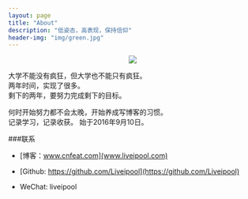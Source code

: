 ```yaml
---
layout: page
title: "About"
description: "低姿态，高表现，保持信仰"
header-img: "img/green.jpg"
---
```



<center>
    <p><img src="http://7xlfkx.com1.z0.glb.clouddn.com/white2.jpg" align="center"></p>
</center>

大学不能没有疯狂，但大学也不能只有疯狂。  
两年时间，实现了很多。  
剩下的两年，要努力完成剩下的目标。  

何时开始努力都不会太晚，开始养成写博客的习惯。  
记录学习，记录收获。  始于2016年9月10日。

###联系

- [博客：www.cnfeat.com](www.liveipool.com)

- [Github: https://github.com/Liveipool](https://github.com/Liveipool)

- WeChat: liveipool 







